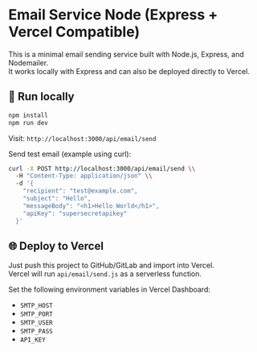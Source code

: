 # Email Service Node (Express + Vercel Compatible)

This is a minimal email sending service built with Node.js, Express, and Nodemailer.  
It works locally with Express and can also be deployed directly to Vercel.

## 🚀 Run locally

```bash
npm install
npm run dev
```

Visit: `http://localhost:3000/api/email/send`

Send test email (example using curl):

```bash
curl -X POST http://localhost:3000/api/email/send \\
  -H "Content-Type: application/json" \\
  -d '{
    "recipient": "test@example.com",
    "subject": "Hello",
    "messageBody": "<h1>Hello World</h1>",
    "apiKey": "supersecretapikey"
  }'
```

## 🌐 Deploy to Vercel

Just push this project to GitHub/GitLab and import into Vercel.  
Vercel will run `api/email/send.js` as a serverless function.

Set the following environment variables in Vercel Dashboard:
- `SMTP_HOST`
- `SMTP_PORT`
- `SMTP_USER`
- `SMTP_PASS`
- `API_KEY`
